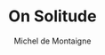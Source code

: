 ---
title: "On Solitude"
subtitle: ""
description: ""
layout: book
author: Michel de Montaigne
started: 2013-01-27
read: 2013-02-16
status: read
rating: 3
color: 
cover: 
pages: 121
progress: 0
link: 
---